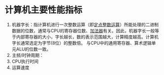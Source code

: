 


# 计算机主要性能指标
1. 机器字长：指计算机进行一次整数运算（即[定点整数运算](https://zhida.zhihu.com/search?content_id=165966123&content_type=Article&match_order=1&q=%E5%AE%9A%E7%82%B9%E6%95%B4%E6%95%B0%E8%BF%90%E7%AE%97&zd_token=eyJhbGciOiJIUzI1NiIsInR5cCI6IkpXVCJ9.eyJpc3MiOiJ6aGlkYV9zZXJ2ZXIiLCJleHAiOjE3NTE0NjI4NjgsInEiOiLlrprngrnmlbTmlbDov5DnrpciLCJ6aGlkYV9zb3VyY2UiOiJlbnRpdHkiLCJjb250ZW50X2lkIjoxNjU5NjYxMjMsImNvbnRlbnRfdHlwZSI6IkFydGljbGUiLCJtYXRjaF9vcmRlciI6MSwiemRfdG9rZW4iOm51bGx9.4n5moP_mhEiIOJYwQIJSmZReYTnq8g--w9gpiDiW4Ok&zhida_source=entity)）所能处理的二进制数据的位数，通常与CPU的寄存器位数、[加法器](https://zhida.zhihu.com/search?content_id=165966123&content_type=Article&match_order=1&q=%E5%8A%A0%E6%B3%95%E5%99%A8&zd_token=eyJhbGciOiJIUzI1NiIsInR5cCI6IkpXVCJ9.eyJpc3MiOiJ6aGlkYV9zZXJ2ZXIiLCJleHAiOjE3NTE0NjI4NjgsInEiOiLliqDms5XlmagiLCJ6aGlkYV9zb3VyY2UiOiJlbnRpdHkiLCJjb250ZW50X2lkIjoxNjU5NjYxMjMsImNvbnRlbnRfdHlwZSI6IkFydGljbGUiLCJtYXRjaF9vcmRlciI6MSwiemRfdG9rZW4iOm51bGx9.-rJhZWUJTNnPtbs0McSUHituXNzTR-wOKTD49zEmv4c&zhida_source=entity)有关。因此，机器字长一般等于内部寄存器的大小，字长越长，数的表示范围越大，计算精度越高。计算机字长通常选定为字节(8位）的整数倍。
与CPU中的通用寄存器、算术逻辑单元ALU的位数一致。
2. 主频/时钟周期：
3. CPU执行时间
4. 运算速度
<!--stackedit_data:
eyJoaXN0b3J5IjpbLTE0ODA2MjkxOTIsMTI2NTk5NDc1Ml19
-->